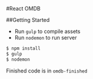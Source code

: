 #React OMDB

##Getting Started

* Run `gulp` to compile assets
* Run `nodemon` to run server

```bash
$ npm install
$ gulp
$ nodemon
```

Finished code is in `omdb-finished`
